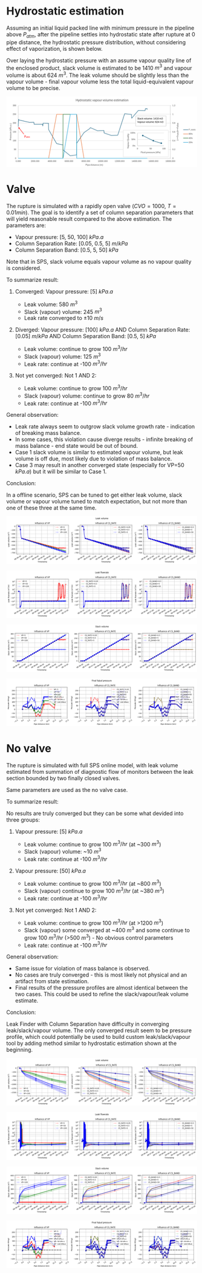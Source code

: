 
# Hydrostatic estimation

Assuming an initial liquid packed line with minimum pressure in the pipeline above $P_{atm}$, after the pipeline settles into hydrostatic state after rupture at 0 pipe distance, the hydrostatic pressure distribution, without considering effect of vaporization, is shown below.

Over laying the hydrostatic pressure with an assume vapour quality line of the enclosed product, slack volume is estimated to be 1410 $m^3$ and vapour volume is about 624 $m^3$. The leak volume should be slightly less than the vapour volume - final vapour volume less the total liquid-equivalent vapour volume to be precise.

![Slack and vapour volume estimation](./images/hydrostatic_estimation.png "Slack and vapour volume estimation")

# Valve

The rupture is simulated with a rapidly open valve ($CVO=1000$, $T=0.01min$). The goal is to identify a set of column separation parameters that will yield reasonable result compared to the above estimation. The parameters are:

- Vapour pressure: [5, 50, 100] $kPa.a$
- Column Separation Rate: [0.05, 0.5, 5] $m/kPa$
- Column Separation Band: [0.5, 5, 50] $kPa$

Note that in SPS, slack volume equals vapour volume as no vapour quality is considered.

To summarize result:

1. Converged: Vapour pressure: [5] $kPa.a$
    - Leak volume: 580 $m^3$
    - Slack (vapour) volume: 245 $m^3$
    - Leak rate converged to $\pm 10$ $m/s$ 

2. Diverged: Vapour pressure: [100] $kPa.a$ AND Column Separation Rate: [0.05] $m/kPa$ AND Column Separation Band: [0.5, 5] $kPa$
    - Leak volume: continue to grow 100 $m^3/hr$
    - Slack (vapour) volume: 125 $m^3$
    - Leak rate: continue at -100 $m^3/hr$

3. Not yet converged: Not 1 AND 2:
    - Leak volume: continue to grow 100 $m^3/hr$
    - Slack (vapour) volume: continue to grow 80 $m^3/hr$
    - Leak rate: continue at -100 $m^3/hr$

General observation:

- Leak rate always seem to outgrow slack volume growth rate - indication of breaking mass balance.
- In some cases, this violation cause diverge results - infinite breaking of mass balance - end state would be out of bound.
- Case 1 slack volume is similar to estimated vapour volume, but leak volume is off due, most likely due to violation of mass balance.
- Case 3 may result in another converged state (especially for VP=50 $kPa.a$) but it will be similar to Case 1. 

Conclusion:

In a offline scenario, SPS can be tuned to get either leak volume, slack volume or vapour volume tuned to match expectation, but not more than one of these three at the same time.

![Leak volume - valve](./images/rupture_valve_leak_volume.png "Leak volume - valve")

![Leak flowrate - valve](./images/rupture_valve_leak_flowrate.png "Leak flowrate - valve")

![Slack volume - valve](./images/rupture_valve_slack_volume.png "Slack volume - valve")

![Final pressure - valve](./images/rupture_valve_final_pressure.png "Final pressure - valve")


# No valve

The rupture is simulated with full SPS online model, with leak volume estimated from summation of diagnostic flow of monitors between the leak section bounded by two finally closed valves.

Same parameters are used as the no valve case.

To summarize result:

No results are truly converged but they can be some what devided into three groups:


1. Vapour pressure: [5] $kPa.a$
    - Leak volume: continue to grow 100 $m^3/hr$ (at ~300 $m^3$)
    - Slack (vapour) volume: ~10 $m^3$
    - Leak rate: continue at -100 $m^3/hr$ 

2. Vapour pressure: [50] $kPa.a$
    - Leak volume: continue to grow 100 $m^3/hr$ (at ~800 $m^3$)
    - Slack (vapour) continue to grow 100 $m^3/hr$ (at ~380 $m^3$)
    - Leak rate: continue at -100 $m^3/hr$ 

3. Not yet converged: Not 1 AND 2:
    - Leak volume: continue to grow 100 $m^3/hr$ (at >1200 $m^3$)
    - Slack (vapour) some converged at ~400 $m^3$ and some continue to grow 100 $m^3/hr$ (>500 $m^3$) - No obvious control parameters
    - Leak rate: continue at -100 $m^3/hr$ 

General observation:

- Same issue for violation of mass balance is observed.
- No cases are truly converged - this is most likely not physical and an artifact from state estimation.
- Final results of the pressure profiles are almost identical between the two cases. This could be used to refine the slack/vapour/leak volume estimate.

Conclusion:

Leak Finder with Column Separation have difficulty in converging leak/slack/vapour volume. The only converged result seem to be pressure profile, which could potentially be used to build custom leak/slack/vapour tool by adding method similar to hydrostatic estimation shown at the beginning.

![Leak volume - no valve](./images/rupture_no_valve_leak_volume.png "Leak volume - no valve")

![Leak flowrate - no valve](./images/rupture_no_valve_leak_flowrate.png "Leak flowrate - no valve")

![Slack volume - no valve](./images/rupture_no_valve_slack_volume.png "Slack volume - no valve")

![Final pressure - no valve](./images/rupture_no_valve_final_pressure.png "Final pressure - no valve")